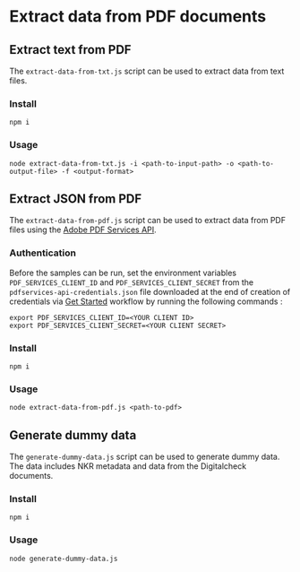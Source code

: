 # Extract data from PDF documents

## Extract text from PDF

The `extract-data-from-txt.js` script can be used to extract data from text files.

### Install

```
npm i
```

### Usage

```
node extract-data-from-txt.js -i <path-to-input-path> -o <path-to-output-file> -f <output-format>
```


## Extract JSON from PDF 

The `extract-data-from-pdf.js` script can be used to extract data from PDF files using the [Adobe PDF Services API](https://developer.adobe.com/document-services/docs/overview/pdf-services-api/).

### Authentication

Before the samples can be run, set the environment variables `PDF_SERVICES_CLIENT_ID` and `PDF_SERVICES_CLIENT_SECRET` 
from the `pdfservices-api-credentials.json` file downloaded at the end of creation of credentials via 
[Get Started](https://www.adobe.io/apis/documentcloud/dcsdk/gettingstarted.html?ref=getStartedWithServicesSdk) 
workflow by running the following commands :

```
export PDF_SERVICES_CLIENT_ID=<YOUR CLIENT ID>
export PDF_SERVICES_CLIENT_SECRET=<YOUR CLIENT SECRET>
```

### Install

```
npm i
```

### Usage

```
node extract-data-from-pdf.js <path-to-pdf>
```

## Generate dummy data

The `generate-dummy-data.js` script can be used to generate dummy data. The data includes NKR metadata and 
data from the Digitalcheck documents.

### Install

```
npm i
```

### Usage

```
node generate-dummy-data.js
```
